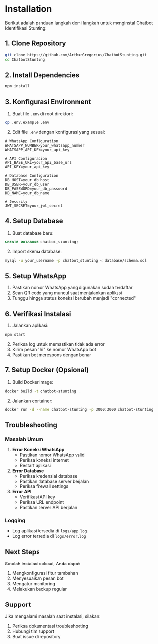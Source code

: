 # Installation

Berikut adalah panduan langkah demi langkah untuk menginstal Chatbot Identifikasi Stunting:

## 1. Clone Repository

```bash
git clone https://github.com/ArthurGregorius/ChatbotStunting.git
cd ChatbotStunting
```

## 2. Install Dependencies

```bash
npm install
```

## 3. Konfigurasi Environment

1. Buat file `.env` di root direktori:

```bash
cp .env.example .env
```

2. Edit file `.env` dengan konfigurasi yang sesuai:

```env
# WhatsApp Configuration
WHATSAPP_NUMBER=your_whatsapp_number
WHATSAPP_API_KEY=your_api_key

# API Configuration
API_BASE_URL=your_api_base_url
API_KEY=your_api_key

# Database Configuration
DB_HOST=your_db_host
DB_USER=your_db_user
DB_PASSWORD=your_db_password
DB_NAME=your_db_name

# Security
JWT_SECRET=your_jwt_secret
```

## 4. Setup Database

1. Buat database baru:

```sql
CREATE DATABASE chatbot_stunting;
```

2. Import skema database:

```bash
mysql -u your_username -p chatbot_stunting < database/schema.sql
```

## 5. Setup WhatsApp

1. Pastikan nomor WhatsApp yang digunakan sudah terdaftar
2. Scan QR code yang muncul saat menjalankan aplikasi
3. Tunggu hingga status koneksi berubah menjadi "connected"

## 6. Verifikasi Instalasi

1. Jalankan aplikasi:

```bash
npm start
```

2. Periksa log untuk memastikan tidak ada error
3. Kirim pesan "hi" ke nomor WhatsApp bot
4. Pastikan bot merespons dengan benar

## 7. Setup Docker (Opsional)

1. Build Docker image:

```bash
docker build -t chatbot-stunting .
```

2. Jalankan container:

```bash
docker run -d --name chatbot-stunting -p 3000:3000 chatbot-stunting
```

## Troubleshooting

### Masalah Umum

1. **Error Koneksi WhatsApp**
   * Pastikan nomor WhatsApp valid
   * Periksa koneksi internet
   * Restart aplikasi
2. **Error Database**
   * Periksa kredensial database
   * Pastikan database server berjalan
   * Periksa firewall settings
3. **Error API**
   * Verifikasi API key
   * Periksa URL endpoint
   * Pastikan server API berjalan

### Logging

* Log aplikasi tersedia di `logs/app.log`
* Log error tersedia di `logs/error.log`

## Next Steps

Setelah instalasi selesai, Anda dapat:

1. Mengkonfigurasi fitur tambahan
2. Menyesuaikan pesan bot
3. Mengatur monitoring
4. Melakukan backup regular

## Support

Jika mengalami masalah saat instalasi, silakan:

1. Periksa dokumentasi troubleshooting
2. Hubungi tim support
3. Buat issue di repository
